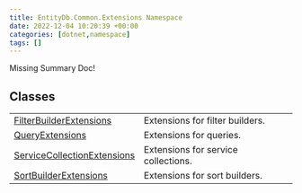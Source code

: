 ```yaml
---
title: EntityDb.Common.Extensions Namespace
date: 2022-12-04 10:20:39 +00:00
categories: [dotnet,namespace]
tags: []
---
```


Missing Summary Doc!
## Classes
<table><tr><td><!--/posts/dotnet.entitydb.common.extensions.filterbuilderextensions--><a href='#'>FilterBuilderExtensions</a></td><td>
Extensions for filter builders.
</td></tr><tr><td><!--/posts/dotnet.entitydb.common.extensions.queryextensions--><a href='#'>QueryExtensions</a></td><td>
Extensions for queries.
</td></tr><tr><td><!--/posts/dotnet.entitydb.common.extensions.servicecollectionextensions--><a href='#'>ServiceCollectionExtensions</a></td><td>
Extensions for service collections.
</td></tr><tr><td><!--/posts/dotnet.entitydb.common.extensions.sortbuilderextensions--><a href='#'>SortBuilderExtensions</a></td><td>
Extensions for sort builders.
</td></tr></table>
